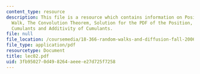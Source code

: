 ```yaml
---
content_type: resource
description: This file is a resource which contains information on Position of a Random
  Walk, The Convolution Theorem, Solution for the PDF of the Position, Moments and
  Cumulants and Additivity of Cumulants.
file: null
file_location: /coursemedia/18-366-random-walks-and-diffusion-fall-2006/3fb950270d498264aeeee27d725f7258_lec02.pdf
file_type: application/pdf
resourcetype: Document
title: lec02.pdf
uid: 3fb95027-0d49-8264-aeee-e27d725f7258
---
```

